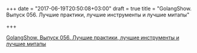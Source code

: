 +++
date = "2017-06-19T20:50:08+03:00"
draft = true
title = "GolangShow. Выпуск 056. Лучшие практики, лучшие инструменты и лучшие митапы"

+++

<p><a href="http://golangshow.com/episode/2016/05-12-056/">GolangShow. Выпуск 056. Лучшие практики, лучшие инструменты и лучшие митапы</a></p>